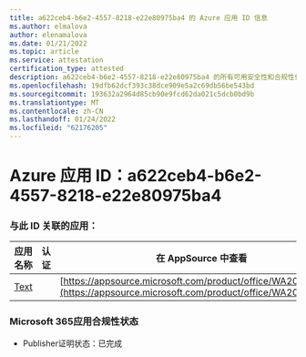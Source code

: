 ```yaml
---
title: a622ceb4-b6e2-4557-8218-e22e80975ba4 的 Azure 应用 ID 信息
ms.author: elmalova
author: elenamalova
ms.date: 01/21/2022
ms.topic: article
ms.service: attestation
certification_type: attested
description: a622ceb4-b6e2-4557-8218-e22e80975ba4 的所有可用安全性和合规性信息。
ms.openlocfilehash: 19dfb62dcf393c38dce909e5a2c69db56be543bd
ms.sourcegitcommit: 193632a2964d85cb90e9fcd62da021c5dcb0bd9b
ms.translationtype: MT
ms.contentlocale: zh-CN
ms.lasthandoff: 01/24/2022
ms.locfileid: "62176205"
---
```

# <a name="azure-app-id-a622ceb4-b6e2-4557-8218-e22e80975ba4"></a>Azure 应用 ID：a622ceb4-b6e2-4557-8218-e22e80975ba4


### <a name="apps-associated-with-this-id"></a>与此 ID 关联的应用：
| **应用名称** | **认证** | **在 AppSource 中查看** |
|--------------|---------------|-----------------------|
| [Text](https://docs.microsoft.com/microsoft-365-app-certification/forward/WA200000383) |  | [https://appsource.microsoft.com/product/office/WA200000383](https://appsource.microsoft.com/product/office/WA200000383) |

### <a name="microsoft-365-app-compliance-status"></a>Microsoft 365应用合规性状态
- Publisher证明状态：已完成
